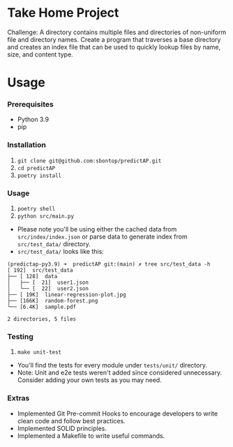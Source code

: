 # Take Home Project

Challenge: A directory contains multiple files and directories of non-uniform file and directory names. Create a program that traverses a base directory and creates an index file that can be used to quickly lookup files by name, size, and content type.

# Usage
### Prerequisites
- Python 3.9
- pip

### Installation
1. ```git clone git@github.com:sbontop/predictAP.git```
2. ```cd predictAP```
3. ```poetry install```

### Usage
1. ```poetry shell```
2. ```python src/main.py```
- Please note you'll be using either the cached data from `src/index/index.json` or parse data to generate index from `src/test_data/` directory.
- `src/test_data/` looks like this:
```
(predictap-py3.9) ➜  predictAP git:(main) ✗ tree src/test_data -h
[ 192]  src/test_data
├── [ 128]  data
│   ├── [  21]  user1.json
│   └── [  22]  user2.json
├── [ 19K]  linear-regression-plot.jpg
├── [166K]  random-forest.png
└── [6.4K]  sample.pdf

2 directories, 5 files
```

### Testing
1. ```make unit-test```
- You'll find the tests for every module under `tests/unit/` directory.
- Note: Unit and e2e tests weren't added since considered unnecessary. Consider adding your own tests as you may need.

### Extras
- Implemented Git Pre-commit Hooks to encourage developers to write clean code and follow best practices.
- Implemented SOLID principles.
- Implemented a Makefile to write useful commands.
